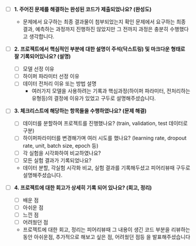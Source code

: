 - [ ]  **1. 주어진 문제를 해결하는 완성된 코드가 제출되었나요? (완성도)**
    - 문제에서 요구하는 최종 결과물이 첨부되었는지 확인
        문제에서 요구하는 최종 결과, 예측하는 과정까지 진행하진 않았지만 그 전까지 과정은 충분히 수행했다고 생각합니다.


- [ ]  **2. 프로젝트에서 핵심적인 부분에 대한 설명이 주석(닥스트링) 및 마크다운 형태로 잘 기록되어있나요? (설명)**
    - [ ]  모델 선정 이유
    - [ ]  하이퍼 파라미터 선정 이유
    - [ ]  데이터 전처리 이유 또는 방법 설명
        - 여러가지 모델을 사용하려는 기록과 핵심과정(하이퍼 파라미터, 전처리하는 유형등)의 결정에 이유가 있었고 구두로 설명해주셨습니다.

- [ ]  **3. 체크리스트에 해당하는 항목들을 수행하였나요? (문제 해결)**
    - [ ]  데이터를 분할하여 프로젝트를 진행했나요? (train, validation, test 데이터로 구분)
    - [ ]  하이퍼파라미터를 변경해가며 여러 시도를 했나요? (learning rate, dropout rate, unit, batch size, epoch 등)
    - [ ]  각 실험을 시각화하여 비교하였나요?
    - [ ]  모든 실험 결과가 기록되었나요?
      - 데이터 분할, 각실험 시각화 비교, 실험 결과를 기록해두셨고 피어리뷰때 구두로 설명해주셨습니다.

- [ ]  **4. 프로젝트에 대한 회고가 상세히 기록 되어 있나요? (회고, 정리)**
    - [ ]  배운 점
    - [ ]  아쉬운 점
    - [ ]  느낀 점
    - [ ]  어려웠던 점
      - 프로젝트에 대한 회고, 정리는 피어리뷰때 그 내용이 생긴 코드 부분을 리뷰하는 동안 아쉬운점, 추가적으로 해보고 싶은 점, 어려웠던 점등 을 발표해주셨습니다 
